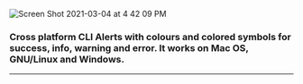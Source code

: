 ![Screen Shot 2021-03-04 at 4 42 09 PM](https://user-images.githubusercontent.com/24629158/110036254-bc771d80-7d0a-11eb-9ab5-2453953395e3.png)

### Cross platform CLI Alerts with colours and colored symbols for success, info, warning and error. It works on Mac OS, GNU/Linux and Windows.
<hr>
